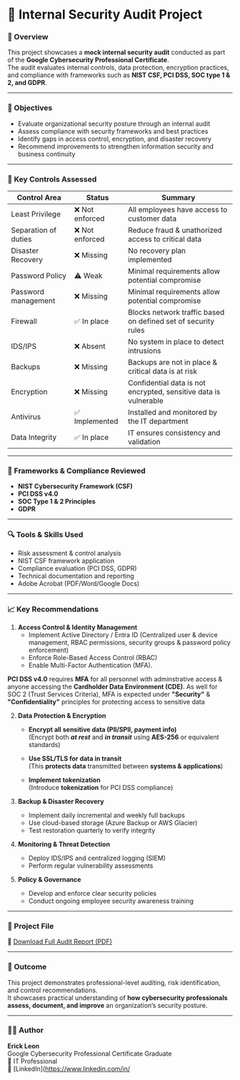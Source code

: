# 🔐 Internal Security Audit Project

### 📘 Overview  
This project showcases a **mock internal security audit** conducted as part of the **Google Cybersecurity Professional Certificate**.  
The audit evaluates internal controls, data protection, encryption practices, and compliance with frameworks such as **NIST CSF, PCI DSS, SOC type 1 & 2, and GDPR**.

---

### 🎯 Objectives  
- Evaluate organizational security posture through an internal audit  
- Assess compliance with security frameworks and best practices  
- Identify gaps in access control, encryption, and disaster recovery  
- Recommend improvements to strengthen information security and business continuity  

---

### 🧠 Key Controls Assessed  
| Control Area | Status | Summary |
|---------------|---------|----------|
| Least Privilege | ❌ Not enforced | All employees have access to customer data |
| Separation of duties | ❌ Not enforced | Reduce fraud & unathorized access to critical data |
| Disaster Recovery | ❌ Missing | No recovery plan implemented |
| Password Policy | ⚠️ Weak | Minimal requirements allow potential compromise |
| Password management | ❌ Missing | Minimal requirements allow potential compromise |
| Firewall | ✅ In place | Blocks network traffic based on defined set of security rules |
| IDS/IPS | ❌ Absent | No system in place to detect intrusions |
| Backups | ❌ Missing | Backups are not in place & critical data is at risk |
| Encryption | ❌ Missing | Confidential data is not encrypted, sensitive data is vulnerable |
| Antivirus | ✅ Implemented | Installed and monitored by the IT department |
| Data Integrity | ✅ In place | IT ensures consistency and validation |

---

### 🧩 Frameworks & Compliance Reviewed  
- **NIST Cybersecurity Framework (CSF)**  
- **PCI DSS v4.0**  
- **SOC Type 1 & 2 Principles**  
- **GDPR**  

---

### 🔍 Tools & Skills Used  
- Risk assessment & control analysis  
- NIST CSF framework application  
- Compliance evaluation (PCI DSS, GDPR)  
- Technical documentation and reporting  
- Adobe Acrobat (PDF/Word/Google Docs) 

---

### 📈 Key Recommendations  
1. **Access Control & Identity Management**  
   - Implement Active Directory / Entra ID (Centralized user & device management, RBAC permissions, security groups & password policy enforcement) 
   - Enforce Role-Based Access Control (RBAC)  
   - Enable Multi-Factor Authentication (MFA). <br>
   
**PCI DSS v4.0** requires **MFA** for all personnel with adminstrative access & anyone accessing the **Cardholder Data Environment (CDE)**. As well for SOC 2 (Trust Services Criteria), MFA is expected under **"Security"** & **"Confidentiality"** principles for protecting access to sensitive data  

2. **Data Protection & Encryption**  
   - **Encrypt all sensitive data (PII/SPII, payment info)**<br>
(Encrypt both ***at rest*** and ***in transit*** using **AES-256** or equivalent standards)

   - **Use SSL/TLS for data in transit** <br>
(This **protects data** transmitted between **systems & applications**)

   - **Implement tokenization**<br>
(Introduce **tokenization** for PCI DSS compliance)

3. **Backup & Disaster Recovery**  
   - Implement daily incremental and weekly full backups  
   - Use cloud-based storage (Azure Backup or AWS Glacier)  
   - Test restoration quarterly to verify integrity  

4. **Monitoring & Threat Detection**  
   - Deploy IDS/IPS and centralized logging (SIEM)  
   - Perform regular vulnerability assessments  

5. **Policy & Governance**  
   - Develop and enforce clear security policies  
   - Conduct ongoing employee security awareness training  

---

### 📄 Project File  
📁 [Download Full Audit Report (PDF)](./InternalSecurityAudit_EL.pdf)

---

### 🧭 Outcome  
This project demonstrates professional-level auditing, risk identification, and control recommendations.  
It showcases practical understanding of **how cybersecurity professionals assess, document, and improve** an organization’s security posture.

---

### 👨‍💻 Author  
**Erick Leon**  
Google Cybersecurity Professional Certificate Graduate  
💼 IT Professional  
🔗 [LinkedIn](https://www.linkedin.com/in/
